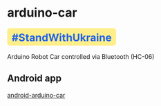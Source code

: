# arduino-car

[![Stand With Ukraine](https://raw.githubusercontent.com/vshymanskyy/StandWithUkraine/main/badges/StandWithUkraine.svg)](https://github.com/vshymanskyy/StandWithUkraine/blob/main/docs/README.md)

Arduino Robot Car controlled via Bluetooth (HC-06)

## Android app

[android-arduino-car](https://github.com/qbbr/android-arduino-car)
